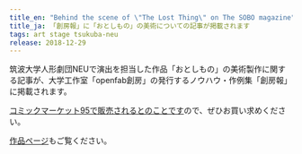 ```yaml
---
title_en: "Behind the scene of \"The Lost Thing\" on The SOBO magazine"
title_ja: 「創房報」に「おとしもの」の美術についての記事が掲載されます
tags: art stage tsukuba-neu
release: 2018-12-29
---
```


筑波大学人形劇団NEUで演出を担当した作品「おとしもの」の美術製作に関する記事が、大学工作室「openfab創房」の発行するノウハウ・作例集「創房報」に掲載されます。

[コミックマーケット95で販売されるとのことです](https://twitter.com/sobo_online/status/1073510304338784256)ので、ぜひお買い求めください。

[作品ページ](/pages/works/the-lost-thing.md)もご覧ください。
